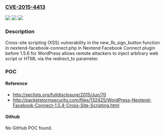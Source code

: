 ### [CVE-2015-4413](https://cve.mitre.org/cgi-bin/cvename.cgi?name=CVE-2015-4413)
![](https://img.shields.io/static/v1?label=Product&message=n%2Fa&color=blue)
![](https://img.shields.io/static/v1?label=Version&message=n%2Fa&color=blue)
![](https://img.shields.io/static/v1?label=Vulnerability&message=n%2Fa&color=brighgreen)

### Description

Cross-site scripting (XSS) vulnerability in the new_fb_sign_button function in nextend-facebook-connect.php in Nextend Facebook Connect plugin before 1.5.6 for WordPress allows remote attackers to inject arbitrary web script or HTML via the redirect_to parameter.

### POC

#### Reference
- http://seclists.org/fulldisclosure/2015/Jun/70
- http://packetstormsecurity.com/files/132425/WordPress-Nextend-Facebook-Connect-1.5.4-Cross-Site-Scripting.html

#### Github
No GitHub POC found.

